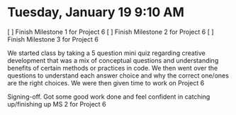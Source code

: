 # Tuesday, January 19 9:10 AM
[ ] Finish Milestone 1 for Project 6
[ ] Finish Milestone 2 for Project 6
[ ] Finish Milestone 3 for Project 6

We started class by taking a 5 question mini quiz regarding creative development that was a mix of conceptual questions and understanding benefits of certain methods or practices in code. We then went over the questions to understand each answer choice and why the correct one/ones are the right choices. We were then given time to work on Project 6


Signing-off. Got some good work done and feel confident in catching up/finishing up MS 2 for Project 6